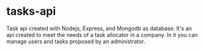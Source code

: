 # tasks-api

Task api created with Nodejs, Express, and Mongodb as database. It's an api created to meet the needs of a task allocator in a company. In it you can manage users and tasks proposed by an administrator.
